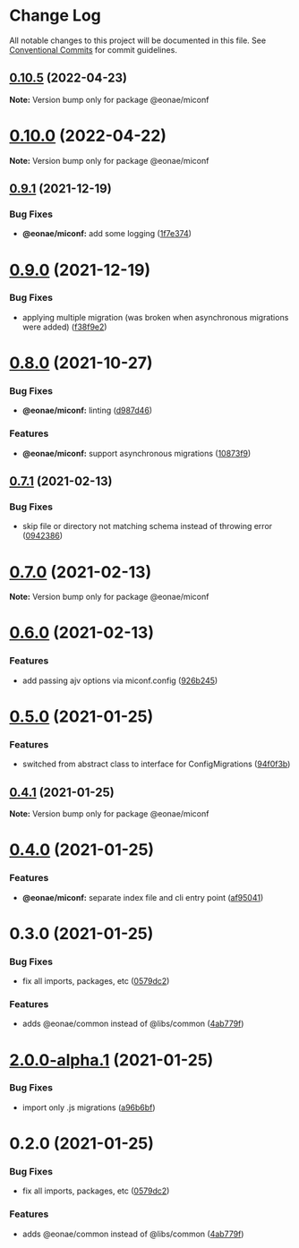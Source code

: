# Change Log

All notable changes to this project will be documented in this file.
See [Conventional Commits](https://conventionalcommits.org) for commit guidelines.

## [0.10.5](https://github.com/eonae/nodejs-toolbox/compare/v0.10.4...v0.10.5) (2022-04-23)

**Note:** Version bump only for package @eonae/miconf





# [0.10.0](https://github.com/eonae/nodejs-toolbox/compare/v0.9.4...v0.10.0) (2022-04-22)

**Note:** Version bump only for package @eonae/miconf





## [0.9.1](https://github.com/eonae/nodejs-toolbox/compare/v0.9.0...v0.9.1) (2021-12-19)


### Bug Fixes

* **@eonae/miconf:** add some logging ([1f7e374](https://github.com/eonae/nodejs-toolbox/commit/1f7e374a07506006fddd364212b45303c119ed54))





# [0.9.0](https://github.com/eonae/nodejs-toolbox/compare/v0.8.0...v0.9.0) (2021-12-19)


### Bug Fixes

* applying multiple migration (was broken when asynchronous migrations were added) ([f38f9e2](https://github.com/eonae/nodejs-toolbox/commit/f38f9e292719cea66e7f20d7e4c258d344870505))





# [0.8.0](https://github.com/eonae/nodejs-toolbox/compare/v0.7.9...v0.8.0) (2021-10-27)


### Bug Fixes

* **@eonae/miconf:** linting ([d987d46](https://github.com/eonae/nodejs-toolbox/commit/d987d469dc93b7e26c3d0ffa3e499e5e3b88921d))


### Features

* **@eonae/miconf:** support asynchronous migrations ([10873f9](https://github.com/eonae/nodejs-toolbox/commit/10873f9743b65604796c41549633b6d50c949461))





## [0.7.1](https://github.com/eonae/nodejs-toolbox/compare/v0.7.0...v0.7.1) (2021-02-13)


### Bug Fixes

* skip file or directory not matching schema instead of throwing error ([0942386](https://github.com/eonae/nodejs-toolbox/commit/09423861c540db859c4a54e98098e052de93f37d))





# [0.7.0](https://github.com/eonae/nodejs-toolbox/compare/v0.6.0...v0.7.0) (2021-02-13)

**Note:** Version bump only for package @eonae/miconf





# [0.6.0](https://github.com/eonae/nodejs-toolbox/compare/v0.5.0...v0.6.0) (2021-02-13)


### Features

* add passing ajv options via miconf.config ([926b245](https://github.com/eonae/nodejs-toolbox/commit/926b245fdff65e9240bd37f50f15feaac3855c97))





# [0.5.0](https://github.com/eonae/nodejs-toolbox/compare/v0.4.1...v0.5.0) (2021-01-25)


### Features

* switched from abstract class to interface for ConfigMigrations ([94f0f3b](https://github.com/eonae/nodejs-toolbox/commit/94f0f3bd65037d2d95d13b038125f2955711c02a))





## [0.4.1](https://github.com/eonae/nodejs-toolbox/compare/v0.4.0...v0.4.1) (2021-01-25)

**Note:** Version bump only for package @eonae/miconf





# [0.4.0](https://github.com/eonae/nodejs-toolbox/compare/v0.3.0...v0.4.0) (2021-01-25)


### Features

* **@eonae/miconf:** separate index file and cli entry point ([af95041](https://github.com/eonae/nodejs-toolbox/commit/af95041379f941fb7648f89d3b8fe1f48ab938cf))





# 0.3.0 (2021-01-25)


### Bug Fixes

* fix all imports, packages, etc ([0579dc2](https://github.com/eonae/nodejs-toolbox/commit/0579dc2ec3d5b2a58384a25783353446ab375c3d))


### Features

* adds @eonae/common instead of @libs/common ([4ab779f](https://github.com/eonae/nodejs-toolbox/commit/4ab779fb488042756fd232a5bf7256768b33d7e7))





# [2.0.0-alpha.1](https://github.com/eonae/nodejs-toolbox/compare/v2.0.0-alpha.0...v2.0.0-alpha.1) (2021-01-25)


### Bug Fixes

* import only .js migrations ([a96b6bf](https://github.com/eonae/nodejs-toolbox/commit/a96b6bf257b9050b63be722422a2c7b969ac50ce))





# 0.2.0 (2021-01-25)


### Bug Fixes

* fix all imports, packages, etc ([0579dc2](https://github.com/eonae/nodejs-toolbox/commit/0579dc2ec3d5b2a58384a25783353446ab375c3d))


### Features

* adds @eonae/common instead of @libs/common ([4ab779f](https://github.com/eonae/nodejs-toolbox/commit/4ab779fb488042756fd232a5bf7256768b33d7e7))
